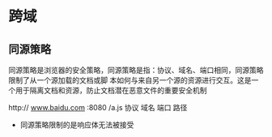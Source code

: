 # 跨域
## 同源策略
同源策略是浏览器的安全策略，同源策略是指：协议、域名、端口相同，同源策略限制了从一个源加载的文档或脚
本如何与来自另一个源的资源进行交互。这是一个用于隔离文档和资源，防止文档潜在恶意文件的重要安全机制

http:// www.baidu.com :8080 /a.js
协议    域名      端口      路径

- 同源策略限制的是响应体无法被接受


# 